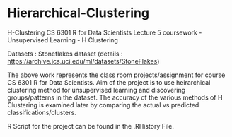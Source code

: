 # Hierarchical-Clustering
H-Clustering CS 6301 R for Data Scientists Lecture 5 coursework - Unsupervised Learning - H Clustering

Datasets : Stoneflakes dataset (details : https://archive.ics.uci.edu/ml/datasets/StoneFlakes)

The above work represents the class room projects/assignment for course CS 6301 R for Data Scientists. Aim of the project is to use heirarchical clustering method for unsupervised learning and discovering groups/patterns in the dataset. The accuracy of the various methods of H Clustering is examined later by comparing the actual vs predicted classifications/clusters.

R Script for the project can be found in the .RHistory File.
